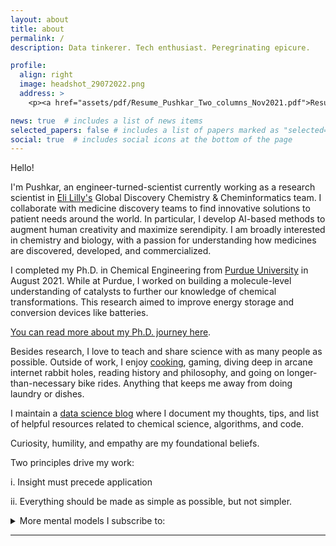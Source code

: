 ```yaml
---
layout: about
title: about
permalink: /
description: Data tinkerer. Tech enthusiast. Peregrinating epicure. 

profile:
  align: right
  image: headshot_29072022.png
  address: >
    <p><a href="assets/pdf/Resume_Pushkar_Two_columns_Nov2021.pdf">Resume</a></p>

news: true  # includes a list of news items
selected_papers: false # includes a list of papers marked as "selected={true}"
social: true  # includes social icons at the bottom of the page
---
```


Hello! 

I'm Pushkar, an engineer-turned-scientist currently working as a research scientist in [Eli Lilly's](https://www.lilly.com/discovery/research-and-scientific-discovery) Global Discovery Chemistry & Cheminformatics team. I collaborate with medicine discovery teams to find innovative solutions to patient needs around the world. In particular, I develop AI-based methods to augment human creativity and maximize serendipity. I am broadly interested in chemistry and biology, with a passion for understanding how medicines are discovered, developed, and commercialized.

I completed my Ph.D. in Chemical Engineering from [Purdue University](https://engineering.purdue.edu/ChE) in August 2021. While at Purdue, I worked on building a molecule-level understanding of catalysts to further our knowledge of chemical transformations. This research aimed to improve energy storage and conversion devices like batteries.

[You can read more about my Ph.D. journey here](https://www.pushkarghanekar.com/blog/2021/phd_learning/).

Besides research, I love to teach and share science with as many people as possible. Outside of work, I enjoy [cooking](https://www.instagram.com/pgg1610/), gaming, diving deep in arcane internet rabbit holes, reading history and philosophy, and going on longer-than-necessary bike rides. Anything that keeps me away from doing laundry or dishes. 

I maintain a [data science blog](https://pgg1610.github.io/data_blog/) where I document my thoughts, tips, and list of helpful resources related to chemical science, algorithms, and code. 

Curiosity, humility, and empathy are my foundational beliefs.

Two principles drive my work: 

i. Insight must precede application

ii. Everything should be made as simple as possible, but not simpler.

<details>
  <summary> More mental models I subscribe to:</summary>
  
  <ul>
    <li>Trust in compounding and persistence; you don't need to be right just less stupid.</li>
    <li>Decide what you want, decide what you are willing to exchange for it.</li>
    <li>Have strong convictions, loosely held.</li>
    <li>Follow curiosity and passion, not trends.</li>
    <li>Ideas are not owned, but come with debts to those who came before.</li>
    <li>Life is surprisingly short, so solve problems that interest and excite you most. <a href="https://www.cs.virginia.edu/~robins/YouAndYourResearch.pdf">Richard Hamming's Lecture</a></li>
    <li>Happiness is a choice that you make and a skill that you develop.</li>
    <li><a href="https://blog.samaltman.com/the-days-are-long-but-the-decades-are-short">"The days are long but the decades are short"</a></li>
    <li>Don't be the best, try to be the only.</li>
  </ul>
  
</details>

-----

